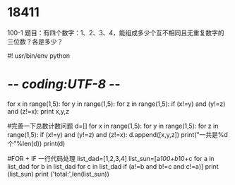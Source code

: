 # 18411
100-1
题目：有四个数字：1、2、3、4，能组成多少个互不相同且无重复数字的三位数？各是多少？



#! usr/bin/env python
# -*- coding:UTF-8  -*-


for x in range(1,5):
    for y in range(1,5):
        for z in range(1,5):
            if (x!=y) and (y!=z) and (z!=x):
                print x,y,z


#完善一下总数计数问题
d=[]
for x in range(1,5):
    for y in range(1,5):
        for z in range(1,5):
            if (x!=y) and (y!=z) and (z!=x):
                d.append([x,y,z])
print("一共是%d个"%len(d))
print(d)



#FOR + IF 一行代码处理
list_dad=[1,2,3,4]
list_sun=[a*100+b*10+c for a in list_dad for b in list_dad for c in list_dad if (a!=b and b!=c and c!=a)]
print (list_sun)
print ('total:',len(list_sun))



